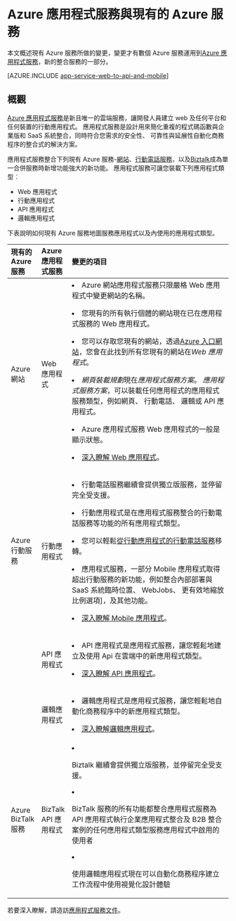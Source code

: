 <properties
    pageTitle="Azure 應用程式服務及對現有 Azure 服務的影響"
    description="說明如何新增 Azure 應用程式服務和其功能影響 Azure 中現有的服務。"
    services="app-service"
    documentationCenter=""
    authors="yochay"
    manager="nirma"
    editor=""/>

<tags
    ms.service="app-service"
    ms.workload="na"
    ms.tgt_pltfrm="na"
    ms.devlang="na"
    ms.topic="article"
    ms.date="02/12/2016"
    ms.author="yochayk"/>


# <a name="azure-app-service-and-existing-azure-services"></a>Azure 應用程式服務與現有的 Azure 服務

本文概述現有 Azure 服務所做的變更，變更才有數個 Azure 服務運用到[Azure 應用程式服務](https://azure.microsoft.com/services/app-service/)，新的整合服務的一部分。

[AZURE.INCLUDE [app-service-web-to-api-and-mobile](../../includes/app-service-web-to-api-and-mobile.md)]

## <a name="overview"></a>概觀

[Azure 應用程式服務](https://azure.microsoft.com/services/app-service/)是新且唯一的雲端服務，讓開發人員建立 web 及任何平台和任何裝置的行動應用程式。 應用程式服務是設計用來簡化重複的程式碼函數與企業版和 SaaS 系統整合，同時符合您需求的安全性、 可靠性與延展性自動化商務程序的整合式的解決方案。

應用程式服務整合下列現有 Azure 服務-[網站](https://azure.microsoft.com/services/websites/)、[行動電話服務](https://azure.microsoft.com/services/mobile-services/)，以及[Biztalk](https://azure.microsoft.com/services/biztalk-services/)成為單一合併服務時新增功能強大的新功能。  應用程式服務可讓您裝載下列應用程式類型︰

-   Web 應用程式
-   行動應用程式
-   API 應用程式
-   邏輯應用程式

下表說明如何現有 Azure 服務地圖服務應用程式以及內使用的應用程式類型。

<table>
<thead>
<tr class="header">
<th align="left", style="width:10%">現有的 Azure 服務</th>
<th align="left", style="width:10%">Azure 應用程式服務</th>
<th align="left", style="width:80%">變更的項目</th>
</tr>
</thead>
<tbody>
<tr class="odd">
<td align="left">Azure 網站</td>
<td align="left">Web 應用程式</td>
<td align="left"><li>Azure 網站應用程式服務只限嚴格 Web 應用程式中變更網站的名稱。
<p><li>您現有的所有執行個體的網站現在已在應用程式服務的 Web 應用程式。</p>
<p><li>您可以存取您現有的網站，透過<a href="http://go.microsoft.com/fwlink/?LinkId=529715">Azure 入口網站</a>，您會在此找到所有您現有的網站在<em>Web 應用程式</em>。</p>
<p><li><em>網頁裝載規劃</em>現在<em>應用程式服務方案</em>。 <em>應用程式服務方案</em>，可以裝載任何應用程式的應用程式服務類型，例如網頁、 行動電話、 邏輯或 API 應用程式。</p>
<p><li>Azure 應用程式服務 Web 應用程式的一般是顯示狀態。</p>
<p><li><a href="http://azure.microsoft.com/services/app-service/web/">深入瞭解 Web 應用程式</a>。</p></td>
</tr>
<tr class="even">
<td align="left">Azure 行動服務</td>
<td align="left">行動應用程式</td>
<td align="left"><p><li>行動電話服務繼續會提供獨立版服務，並停留完全受支援。</p>
<p><li>行動應用程式是在應用程式服務整合的行動電話服務等功能的所有應用程式類型。</p>
<p><li>您可以輕鬆<a href="http://go.microsoft.com/fwlink/?LinkID=724279&clcid=0x409">從行動應用程式的行動電話服務</a>移轉。</p>
<p><li>應用程式服務，一部分 Mobile 應用程式取得超出行動服務的新功能，例如整合內部部署與 SaaS 系統臨時位置、 WebJobs、 更有效地縮放比例選項]，及其他功能。</p>
<p><li><a href="http://azure.microsoft.com/services/app-service/mobile/">深入瞭解 Mobile 應用程式</a>。</p>
</tr>
<tr class="odd">
<td align="left"></td>
<td align="left">API 應用程式</td>
<td align="left">
<p><li>API 應用程式是應用程式服務，讓您輕鬆地建立及使用 Api 在雲端中的新應用程式類型。</p>
<p><li><a href="http://azure.microsoft.com/services/app-service/api/">深入瞭解 API 應用程式</a>。</p></td>
</tr>
<tr class="even">
<td align="left"></td>
<td align="left">邏輯應用程式</td>
<td align="left">
<p><li>邏輯應用程式是應用程式服務，讓您輕鬆地自動化商務程序中的新應用程式類型。</p>
<p><li><a href="http://azure.microsoft.com/services/app-service/logic/">深入瞭解邏輯應用程式</a>。</p></td>
</tr>
<tr class="odd">
<td align="left">Azure BizTalk 服務</td>
<td align="left">BizTalk API 應用程式</td>
<td align="left">
<li><p>Biztalk 繼續會提供獨立版服務，並停留完全受支援。</p>
<li><p>BizTalk 服務的所有功能都整合應用程式服務為 API 應用程式執行企業應用程式整合及 B2B 整合案例的任何應用程式類型服務應用程式中啟用的使用者</p>
<li><p>使用邏輯應用程式現在可以自動化商務程序建立工作流程中使用視覺化設計體驗</p></td>
</tr>
</tbody>
</table>

若要深入瞭解，請造訪[應用程式服務文件](https://azure.microsoft.com/documentation/services/app-service/)。
